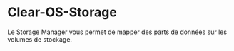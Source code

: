 # Clear-OS-Storage
Le Storage Manager vous permet de mapper des parts de données sur les volumes de stockage.
